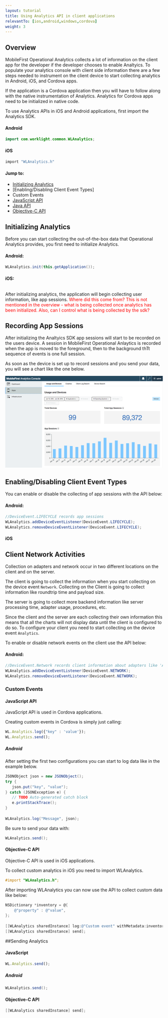 ```yaml
---
layout: tutorial
title: Using Analytics API in client applications
relevantTo: [ios,android,windows,cordova]
weight: 3
---
```

## Overview

MobileFirst Operational Analytics collects a lot of information on the client app for the developer if the developer chooses to enable Analtyics. To populate your analytics console with client side information there are a few steps needed to instrument on the client device to start collecting analytics in Android, iOS, and Cordova apps.

If the application is a Cordova application then you will have to follow along with the native instrumentation of Analytics. Analytics for Cordova apps need to be initialized in native code.

To use Analytics APIs in iOS and Android applications, first import the Analytics SDK.  

#### Android
```java
import com.worklight.common.WLAnalytics;
```

#### iOS
```objective-c
import "WLAnalytics.h"
```

#### Jump to:
* [Initializing Analytics](initializing-analytics)
* [Enabling/Disabling Client Event Types]
* Custom Events
 * [JavaScript API](#javascript-api)
 * [Java API](#java-api)
 * [Objective-C API](#objective-c-api)

## Initializing Analytics
Before you can start collecting the out-of-the-box data that Operational Analytics provides, you first need to initialize Analytics.  

#### Android:

```java
WLAnalytics.init(this.getApplication());
```

#### iOS:

```objective-c

```

After initializing analytics, the application will begin collecting user information, like app sessions.
<span style="color:red">Where did this come from? This is not mentioned in the overview - what is being collected once analytics has been initialized. Also, can I control what is being collected by the sdk?</span>

## Recording App Sessions
After initializing the Analtyics SDK app sessions will start to be recorded on the users device. A session in MobileFirst Operational Anlaytics is recorded when the app is moved to the foreground, then to the background thTt sequence of events is one full session.

As soon as the device is set up to record sessions and you send your data, you will see a chart like the one below.

![sessions-chart](analytics-app-sessions.png)

## Enabling/Disabling Client Event Types
You can enable or disable the collecting of app sessions with the API below:

#### Android:
```java
//DeviceEvent.LIFECYCLE records app sessions
WLAnalytics.addDeviceEventListener(DeviceEvent.LIFECYCLE);
WLAnalytics.removeDeviceEventListener(DeviceEvent.LIFECYCLE);
```

#### iOS

## Client Network Activities
Collection on adapters and network occur in two different locations on the client and on the server.

The client is going to collect the information when you start collecting on the device event `Network`. Collecting on the Client is going to collect information like roundtrip time and payload size.

The server is going to collect more backend information like server processing time, adapter usage, procedures, etc.

Since the client and the server are each collecting their own information this means that all the charts will not display data until the client is configured to do so. To configure your client you need to start collecting on the device event `Analytics`.

To enable or disable network events on the client use the API below:

#### Android:
```java
//DeviceEvent.Network records client information about adapters like 'Average Procedure Response Size'
WLAnalytics.addDeviceEventListener(DeviceEvent.NETWORK);
WLAnalytics.removeDeviceEventListener(DeviceEvent.NETWORK);
```

### Custom Events


#### JavaScript API
JavaScript API is used in Cordova applications.

Creating custom events in Cordova is simply just calling:

```javascript
WL.Analytics.log({"key" : 'value'});
WL.Analytics.send();
 ```

##### Android
After setting the first two configurations you can start to log data like in the example below.

 ```java
JSONObject json = new JSONObject();
try {
    json.put("key", "value");
} catch (JSONException e) {
    // TODO Auto-generated catch block
    e.printStackTrace();
}

WLAnalytics.log("Message", json);
```

Be sure to send your data with:

```java
WLAnalytics.send();
```

#### Objective-C API
Objective-C API is used in iOS applications.

To collect custom analytics in iOS you need to import WLAnalytics.

```objective-c
#import "WLAnalytics.h";
```

After importing WLAnalytics you can now use the API to collect custom data like below:

```objective-c
NSDictionary *inventory = @{
    @"property" : @"value",
};

[[WLAnalytics sharedInstance] log:@"Custom event" withMetadata:inventory];
[[WLAnalytics sharedInstance] send];
```

##Sending Analytics

#### JavaScript
```javascript
WL.Analytics.send();
```

##### Android

```java
WLAnalytics.send();
```

#### Objective-C API
```objective-c
[[WLAnalytics sharedInstance] send];
```
